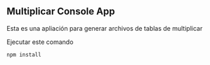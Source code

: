 ## Multiplicar Console App

Esta es una apliación para generar archivos de tablas de multiplicar

Ejecutar este comando

```
npm install
```